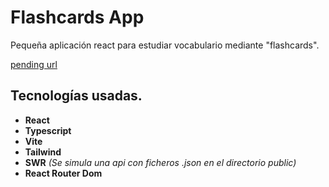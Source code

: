 # Flashcards App

Pequeña aplicación react para estudiar vocabulario mediante "flashcards".

[pending url](#)

## Tecnologías usadas.

- **React**
- **Typescript**
- **Vite**
- **Tailwind**
- **SWR** *(Se simula una api con ficheros .json en el directorio public)*
- **React Router Dom**
